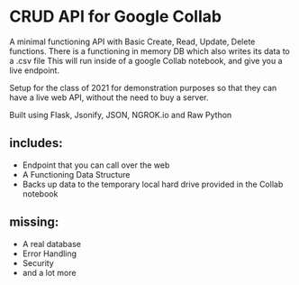 # CRUD API for Google Collab
A minimal functioning API with Basic Create, Read, Update, Delete functions.
There is a functioning in memory DB which also writes its data to a .csv file
This will run inside of a google Collab notebook, and give you a live endpoint.

Setup for the class of 2021 for demonstration purposes so that they can have a live web API, without the need to buy a server.

Built using Flask, Jsonify, JSON, NGROK.io and Raw Python

## includes:

- Endpoint that you can call over the web
- A Functioning Data Structure
- Backs up data to the temporary local hard drive provided in the Collab notebook

## missing:

- A real database
- Error Handling
- Security
- and a lot more
